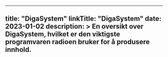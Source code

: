 
---
title: "DigaSystem"
linkTitle: "DigaSystem"
date: 2023-01-02
description: >
  En oversikt over DigaSystem, hvilket er den viktigste programvaren radioen bruker for å produsere innhold.
---



